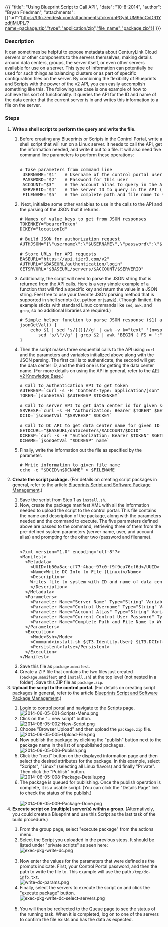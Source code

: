 {{{
  "title": "Using Blueprint Script to Call API",
  "date": "10-8-2014",
  "author": "Bryan Friedman",
  "attachments": [{"url":"https://t3n.zendesk.com/attachments/token/nPGy5LUM95cCvDR1YzdfjMUPL/?name=package.zip","type":"application/zip","file_name":"package.zip"}]
}}}

<h3>Description</h3>
<p>It can sometimes be helpful to expose metadata about CenturyLink Cloud servers or other components to the servers themselves, making details around data centers, groups, the server itself, or even other servers available for use on a server. This type
  of information can potentially be used for such things as balancing clusters or as part of specific configuration files on the server. By combining the flexibility of Blueprints and Scripts with the power of the v2 API, you can easily accomplish something
  like this. The following use case is one example of how to achieve this sort of functionality. It queries the API for the ID and name of the data center that the current server is in and writes this information to a file on the server.</p>
<h3>Steps</h3>
<ol>
  <li><strong>Write a shell script to perform the query and write the file.</strong>
  </li>
  <ol>
    <li>Before creating any Blueprints or Scripts in the Control Portal, write a shell script that will run on a Linux server. It needs to call the API, get the information needed, and write it out to a file. It will also need five command line parameters
      to perform these operations:
      <br />
      <br />
      <pre># Take parameters from command line<br /> USERNAME="$1"   # Username of the control portal user to connect to API as<br /> PASSWORD="$2"   # Password for this user<br /> ACCOUNT="$3"    # The account alias to query in the API (Example: BRYF)<br /> SERVERID="$4"   # The server ID to query in the API (Example: WA1BRYF2NDSRV01)<br /> FILENAME="$5"   # The complete path and file name to write the information out to</pre>
    </li>
    <li>&nbsp;Next, initialize some other variables to use in the calls to the API and the parsing of the JSON that it returns.
      <br />
      <pre># Names of value keys to get from JSON responses<br />TOKENKEY="bearerToken"<br />DCKEY="locationId"<br /><br /># Build JSON for authorization request<br />AUTHJSON="{\"username\":\"$USERNAME\",\"password\":\"$PASSWORD\"}"<br /><br /># Store URLs for API requests<br />BASEURL="https://api.tier3.com/v2"<br />AUTHURL="$BASEURL/authentication/login"<br />GETSRVURL="$BASEURL/servers/$ACCOUNT/$SERVERID"</pre>
    </li>
    <li>Additionally, the script will need to parse the JSON string that is returned from the API calls. Here is a very simple example of a function that will find a specific key and return the value in a JSON string. Feel free to use your favorite JSON parsing
      method that is supported in shell scripts (i.e. python or <a href="https://github.com/micha/jsawk" target="_blank">jsawk</a>). (Though limited, this example sticks with standard Linux commands like <code>sed</code>, <code>awk</code>, and <code>grep</code>,
      so no additional libraries are required.)
      <br />
      <pre># Simple helper function to parse JSON response ($1) and return value for given key ($2)<br />jsonGetVal() {<br />    echo $1 | sed 's/[{}]//g' | awk -v k="text" '{n=split($0,a,","); for (i=1; i&lt;=n; i++) print a[i]}' |<br />       sed 's/\"//g' | grep $2 | awk 'BEGIN { FS = ":" } ; {print $2}'<br />}</pre>
    </li>
    <li>Then the script makes three sequential calls to the API using <code>curl</code> and the parameters and variables initialized above along with the JSON parsing. The first call is to authenticate, the second will get the data center ID, and the third
      one is for getting the data center name. (For more details on using the API in general, refer to the&nbsp;<a href="https://t3n.zendesk.com/categories/20067994-API-v2-0" target="_blank">API v2 Knowledge Base</a>.)
      <br />
      <pre># Call to authentication API to get token<br />AUTHRESP=`curl -s -H "Content-Type: application/json" -d $AUTHJSON $AUTHURL`<br />TOKEN=`jsonGetVal $AUTHRESP $TOKENKEY`<br /><br /># Call to server API to get data center id for given server id<br />SRVRESP=`curl -s -H "Authorization: Bearer $TOKEN" $GETSRVURL`<br />DCID=`jsonGetVal "$SRVRESP" $DCKEY`<br /><br /># Call to DC API to get data center name for given ID<br />GETDCURL="$BASEURL/datacenters/$ACCOUNT/$DCID"<br />DCRESP=`curl -s -H "Authorization: Bearer $TOKEN" $GETDCURL`<br />DCNAME=`jsonGetVal "$DCRESP" name`</pre>
    </li>
    <li>Finally, write the information out the file as specified by the parameter.
      <br />
      <pre># Write information to given file name<br />echo -e "$DCID\n$DCNAME" &gt; $FILENAME</pre>
    </li>
  </ol>
  <li><strong>Create&nbsp;the script package.</strong> (For details on creating script packages in general, refer to the article&nbsp;<a href="https://t3n.zendesk.com/entries/20348448-Blueprints-Script-and-Software-Package-Management" target="_blank">Blueprints Script and Software Package Management</a>.)</li>
  <ol>
    <li>Save the script from Step 1 as <code>install.sh</code>.</li>
    <li>Now, create the package manifest XML with all the information needed to upload the script to the control portal. This file contains the name and description of the package, along with the parameters needed and the command to execute. The five parameters
      defined above are passed to the command, retrieving three of them from the pre-defined system parameters (server name, user, and account alias) and prompting for the other two (password and filename).
      <br />
      <br />
      <pre>&lt;?xml version="1.0" encoding="utf-8"?&gt;<br />&lt;Manifest&gt;<br />  &lt;Metadata&gt;<br />    &lt;UUID&gt;fb50a8ac-cf77-4bac-97c0-f9f9ca76cf6d&lt;/UUID&gt;<br />    &lt;Name&gt;Write DC Info to File (Linux)&lt;/Name&gt;<br />    &lt;Description&gt;<br />    Writes file to system with ID and name of data center for the current Linux server.<br />    &lt;/Description&gt;<br />  &lt;/Metadata&gt;<br />  &lt;Parameters&gt;<br />    &lt;Parameter Name="Server Name" Type="String" Variable="T3.Server.Name" Prompt="false"/&gt;<br />    &lt;Parameter Name="Control Username" Type="String" Variable="T3.Identity.User" Prompt="false"/&gt;<br />    &lt;Parameter Name="Account Alias" Type="String" Variable="T3.Identity.Account" Prompt="false"/&gt;<br />    &lt;Parameter Name="Current Control User Password" Type="Password" Variable="T3.DCInfo.UserPassword" /&gt;<br />    &lt;Parameter Name="Complete Path and File Name to Write" Type="String" Variable="T3.DCInfo.PathToFile" /&gt;<br />  &lt;/Parameters&gt;<br />  &lt;Execution&gt;<br />    &lt;Mode&gt;Ssh&lt;/Mode&gt;<br />    &lt;Command&gt;install.sh ${T3.Identity.User} ${T3.DCInfo.UserPassword} ${T3.Identity.Account} ${T3.Server.Name} ${T3.DCInfo.PathToFile}&lt;/Command&gt;<br />    &lt;Persistent&gt;false&lt;/Persistent&gt;<br />  &lt;/Execution&gt;<br />&lt;/Manifest&gt;</pre>
    </li>
    <li>Save this file as <code>package.manifest</code>.</li>
    <li>Create a ZIP file that contains the two files just created (<code>package.manifest</code> and <code>install.sh</code>) at the top level (not nested in a folder). Save this ZIP file as <code>package.zip</code>.</li>
  </ol>
  <li><strong>Upload the script to the control portal.&nbsp;</strong>(For details on creating script packages in general, refer to the article&nbsp;<a href="https://t3n.zendesk.com/entries/20348448-Blueprints-Script-and-Software-Package-Management" target="_blank">Blueprints Script and Software Package Management</a>.)</li>
  <ol>
    <li>Login to control portal and navigate to the Scripts page.
      <br /><img src="https://t3n.zendesk.com/attachments/token/FdNoAQoOZ8F0MMe6bf6hqhrmr/?name=2014-06-05-001-Scripts-Menu.png" alt="2014-06-05-001-Scripts-Menu.png" />
    </li>
    <li>Click on the "+ new script" button.
      <br /><img src="https://t3n.zendesk.com/attachments/token/Y64qwR01Xv7WFOyVOMdCNwnod/?name=2014-06-05-002-New-Script.png" alt="2014-06-05-002-New-Script.png" />
    </li>
    <li>Choose "Browser Upload" and then upload the <code>package.zip</code> file.
      <br /><img src="https://t3n.zendesk.com/attachments/token/9F4xt630rGFEPQaAt61PN6zM2/?name=2014-06-05-005-Upload-File.png" alt="2014-06-05-005-Upload-File.png" />
    </li>
    <li>Now publish the package by clicking the "publish" button next to the package name in the list of unpublished packages.
      <br /><img src="https://t3n.zendesk.com/attachments/token/eqjQciIOagcTeYTrw82IXZn9N/?name=2014-06-05-006-Publish.png" alt="2014-06-05-006-Publish.png" />
    </li>
    <li>Click the "next" button on the displayed information page and then select the desired attributes for the package. In this example, select "Scripts", "Linux" (selecting all Linux flavors) and finally "Private". Then click the "Publish" button.
      <br /><img src="https://t3n.zendesk.com/attachments/token/LsKG9gAFve8hsUfNSAcS2fHhK/?name=2014-06-05-008-Package-Details.png" alt="2014-06-05-008-Package-Details.png" />
    </li>
    <li>The package is queued for publishing. Once the publish operation is complete, it is a usable script. (You can click the "Details Page" link to check the status of the publish.)
      <br />
      <br /><img src="https://t3n.zendesk.com/attachments/token/Iq5kVEGptEhAvwMQCnI2NXnUu/?name=2014-06-05-009-Package-Done.png" alt="2014-06-05-009-Package-Done.png" />
    </li>
  </ol>
  <li><strong>Execute script on [multiple] server(s) within a group. </strong>(Alternatively, you could create a Blueprint and use this Script as the last task of the build procedure.)</li>
  <ol>
    <li>From the group page, select "execute package" from the actions menu.</li>
    <li>Select the Script you uploaded in the previous steps. It should be listed under "private scripts" as seen here:
      <br /><img src="https://t3n.zendesk.com/attachments/token/BhzaYkEA2iumhH0kV5gkENXIf/?name=exec-pkg-write-dc.png" alt="exec-pkg-write-dc.png" />
      <br />
      <br />
    </li>
    <li>Now enter the values for the parameters that were defined as the prompts indicate. First, your Control Portal password, and then the path to write the file to. This example will use the path <code>/tmp/dc-info.txt</code>.
      <br /><img src="https://t3n.zendesk.com/attachments/token/ka5f9hDYJRZQAmUR25abPENe5/?name=write-dc-params.png" alt="write-dc-params.png" />
    </li>
    <li>Finally, select the servers to execute the script on and click the "execute package" button.
      <br /><img src="https://t3n.zendesk.com/attachments/token/UUye0wOpIj1SGzsGYWw4ODlFg/?name=exec-pkg-write-dc-select-servers.png" alt="exec-pkg-write-dc-select-servers.png" />
      <br />
      <br />
    </li>
    <li>You will then be redirected to the Queue page to see the status of the running task. When it is completed, log on to one of the servers to confirm the file exists and has the data as expected.</li>
  </ol>
</ol>
<p>&nbsp;</p>
